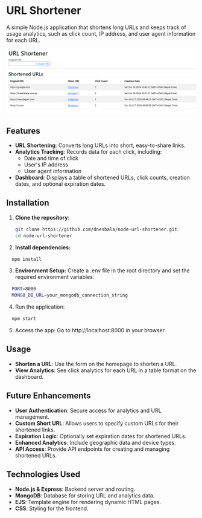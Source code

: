 # URL Shortener

A simple Node.js application that shortens long URLs and keeps track of usage analytics, such as click count, IP address, and user agent information for each URL.

![Screenshot](./screenshots/url_shortener_dashboard.png)

## Features

- **URL Shortening**: Converts long URLs into short, easy-to-share links.
- **Analytics Tracking**: Records data for each click, including:
  - Date and time of click
  - User's IP address
  - User agent information
- **Dashboard**: Displays a table of shortened URLs, click counts, creation dates, and optional expiration dates.

## Installation

1. **Clone the repository**:

   ```bash
   git clone https://github.com/dnesbala/node-url-shortener.git
   cd node-url-shortener
   ```

2. **Install dependencies:**

```bash
  npm install
```

3. **Environment Setup:**
   Create a .env file in the root directory and set the required environment variables:

```bash
  PORT=8000
  MONGO_DB_URL=your_mongodb_connection_string
```

4. Run the application:

```bash
  npm start
```

5. Access the app:
   Go to http://localhost:8000 in your browser.

## Usage

- **Shorten a URL**: Use the form on the homepage to shorten a URL.
- **View Analytics**: See click analytics for each URL in a table format on the dashboard.

## Future Enhancements

- **User Authentication**: Secure access for analytics and URL management.
- **Custom Short URL**: Allows users to specify custom URLs for their shortened links.
- **Expiration Logic**: Optionally set expiration dates for shortened URLs.
- **Enhanced Analytics**: Include geographic data and device types.
- **API Access**: Provide API endpoints for creating and managing shortened URLs.

## Technologies Used

- **Node.js & Express**: Backend server and routing.
- **MongoDB**: Database for storing URL and analytics data.
- **EJS**: Template engine for rendering dynamic HTML pages.
- **CSS**: Styling for the frontend.
